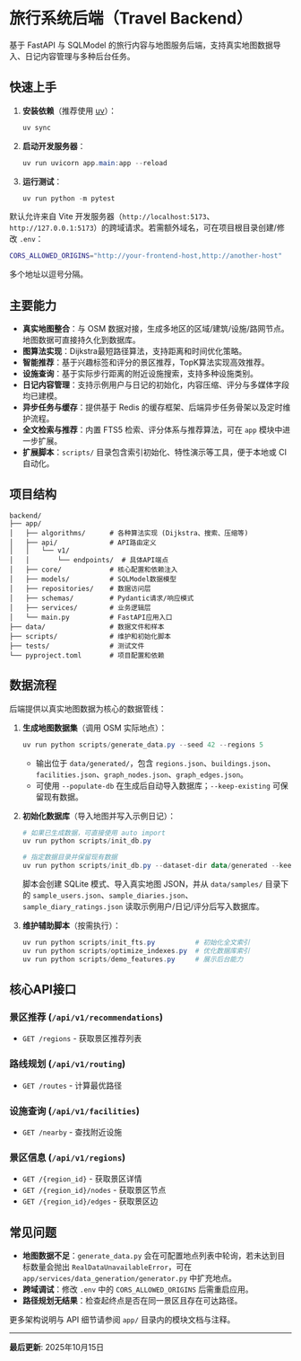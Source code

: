 # 旅行系统后端（Travel Backend）

基于 FastAPI 与 SQLModel 的旅行内容与地图服务后端，支持真实地图数据导入、日记内容管理与多种后台任务。

## 快速上手

1. **安装依赖**（推荐使用 [uv](https://github.com/astral-sh/uv)）：

	```powershell
	uv sync
	```

2. **启动开发服务器**：

	```powershell
	uv run uvicorn app.main:app --reload
	```

3. **运行测试**：

	```powershell
	uv run python -m pytest
	```

默认允许来自 Vite 开发服务器（`http://localhost:5173`、`http://127.0.0.1:5173`）的跨域请求。若需额外域名，可在项目根目录创建/修改 `.env`：

```bash
CORS_ALLOWED_ORIGINS="http://your-frontend-host,http://another-host"
```

多个地址以逗号分隔。

## 主要能力

- **真实地图整合**：与 OSM 数据对接，生成多地区的区域/建筑/设施/路网节点。地图数据可直接持久化到数据库。
- **图算法实现**：Dijkstra最短路径算法，支持距离和时间优化策略。
- **智能推荐**：基于兴趣标签和评分的景区推荐，TopK算法实现高效推荐。
- **设施查询**：基于实际步行距离的附近设施搜索，支持多种设施类别。
- **日记内容管理**：支持示例用户与日记的初始化，内容压缩、评分与多媒体字段均已建模。
- **异步任务与缓存**：提供基于 Redis 的缓存框架、后端异步任务骨架以及定时维护流程。
- **全文检索与推荐**：内置 FTS5 检索、评分体系与推荐算法，可在 `app` 模块中进一步扩展。
- **扩展脚本**：`scripts/` 目录包含索引初始化、特性演示等工具，便于本地或 CI 自动化。

## 项目结构

```
backend/
├── app/
│   ├── algorithms/      # 各种算法实现 (Dijkstra、搜索、压缩等)
│   ├── api/             # API路由定义
│   │   └── v1/
│   │       └── endpoints/  # 具体API端点
│   ├── core/            # 核心配置和依赖注入
│   ├── models/          # SQLModel数据模型
│   ├── repositories/    # 数据访问层
│   ├── schemas/         # Pydantic请求/响应模式
│   ├── services/        # 业务逻辑层
│   └── main.py          # FastAPI应用入口
├── data/                # 数据文件和样本
├── scripts/             # 维护和初始化脚本
├── tests/               # 测试文件
└── pyproject.toml       # 项目配置和依赖
```

## 数据流程

后端提供以真实地图数据为核心的数据管线：

1. **生成地图数据集**（调用 OSM 实际地点）：

	```powershell
	uv run python scripts/generate_data.py --seed 42 --regions 5
	```

	- 输出位于 `data/generated/`，包含 `regions.json`、`buildings.json`、`facilities.json`、`graph_nodes.json`、`graph_edges.json`。
	- 可使用 `--populate-db` 在生成后自动导入数据库；`--keep-existing` 可保留现有数据。

2. **初始化数据库**（导入地图并写入示例日记）：

	```powershell
	# 如果已生成数据，可直接使用 auto import
	uv run python scripts/init_db.py

	# 指定数据目录并保留现有数据
	uv run python scripts/init_db.py --dataset-dir data/generated --keep-existing
	```

	脚本会创建 SQLite 模式、导入真实地图 JSON，并从 `data/samples/` 目录下的 `sample_users.json`、`sample_diaries.json`、`sample_diary_ratings.json` 读取示例用户/日记/评分后写入数据库。

3. **维护辅助脚本**（按需执行）：

	```powershell
	uv run python scripts/init_fts.py          # 初始化全文索引
	uv run python scripts/optimize_indexes.py  # 优化数据库索引
	uv run python scripts/demo_features.py     # 展示后台能力
	```

## 核心API接口

### 景区推荐 (`/api/v1/recommendations`)
- `GET /regions` - 获取景区推荐列表

### 路线规划 (`/api/v1/routing`)
- `GET /routes` - 计算最优路径

### 设施查询 (`/api/v1/facilities`)
- `GET /nearby` - 查找附近设施

### 景区信息 (`/api/v1/regions`)
- `GET /{region_id}` - 获取景区详情
- `GET /{region_id}/nodes` - 获取景区节点
- `GET /{region_id}/edges` - 获取景区边

## 常见问题

- **地图数据不足**：`generate_data.py` 会在可配置地点列表中轮询，若未达到目标数量会抛出 `RealDataUnavailableError`，可在 `app/services/data_generation/generator.py` 中扩充地点。
- **跨域调试**：修改 `.env` 中的 `CORS_ALLOWED_ORIGINS` 后需重启应用。
- **路径规划无结果**：检查起终点是否在同一景区且存在可达路径。

更多架构说明与 API 细节请参阅 `app/` 目录内的模块文档与注释。

---

**最后更新**: 2025年10月15日
